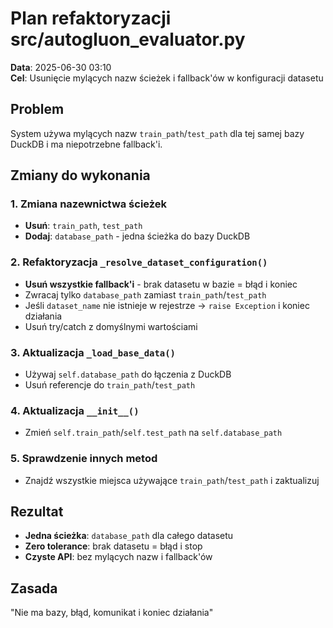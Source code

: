 # Plan refaktoryzacji src/autogluon_evaluator.py

**Data**: 2025-06-30 03:10  
**Cel**: Usunięcie mylących nazw ścieżek i fallback'ów w konfiguracji datasetu

## Problem
System używa mylących nazw `train_path`/`test_path` dla tej samej bazy DuckDB i ma niepotrzebne fallback'i.

## Zmiany do wykonania

### 1. Zmiana nazewnictwa ścieżek
- **Usuń**: `train_path`, `test_path` 
- **Dodaj**: `database_path` - jedna ścieżka do bazy DuckDB

### 2. Refaktoryzacja `_resolve_dataset_configuration()`
- **Usuń wszystkie fallback'i** - brak datasetu w bazie = błąd i koniec
- Zwracaj tylko `database_path` zamiast `train_path`/`test_path`
- Jeśli `dataset_name` nie istnieje w rejestrze → `raise Exception` i koniec działania
- Usuń try/catch z domyślnymi wartościami

### 3. Aktualizacja `_load_base_data()`
- Używaj `self.database_path` do łączenia z DuckDB
- Usuń referencje do `train_path`/`test_path`

### 4. Aktualizacja `__init__()`
- Zmień `self.train_path`/`self.test_path` na `self.database_path`

### 5. Sprawdzenie innych metod
- Znajdź wszystkie miejsca używające `train_path`/`test_path` i zaktualizuj

## Rezultat
- **Jedna ścieżka**: `database_path` dla całego datasetu
- **Zero tolerance**: brak datasetu = błąd i stop
- **Czyste API**: bez mylących nazw i fallback'ów

## Zasada
"Nie ma bazy, błąd, komunikat i koniec działania"
